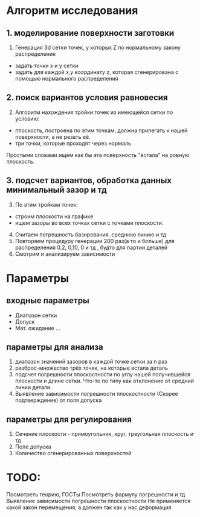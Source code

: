 # Алгоритм исследования 

## 1. моделирование поверхности заготовки

1. Генерация 3d сетки точек, у которых Z по нормальному закону распределения 
+    задать точки x и y сетки
+ задать для каждой x,y координату z, которая сгенерирована с помощью нормального распределения

## 2. поиск вариантов условия равновесия
2. Алгоритм нахождения тройки точек из имеющейся сетки по условию:
+ плоскость, построена по этим точкам, должна прилегать к нашей поверхности, а не резать её.  
+  три точки, которые проходят через нормаль

Простыми словами ищем как бы эта поверхность "встала" на ровную плоскость.

## 3. подсчет вариантов, обработка данных минимальный зазор и тд
3. По этим тройкам точек:  
+ строим плоскости на графике   
+ ищем зазоры во всех точках сетки с точками плоскости.  
4. Считаем погрешность базирования, среднюю линию и тд 
5. Повторяем процедуру генерации 200 раз(а то и больше) для распределения 0.2, 0,10, 0 и тд , будто для партии деталей 
6. Смотрим и анализируем зависимости


# Параметры 

## входные параметры
+ Диапазон сетки
+ Допуск
+ Мат. ожидание
...

## параметры для анализа
1. диапазон значений зазоров в каждой точке сетки за n раз
2. разброс-множество трёх точек, на которые встала деталь
3. подсчет погрешности плоскостности по углу нашей получившейся плоскости и длине сетки.
Что-то по типу как отклонение от средний линии детали.
4. Выявление зависимости погрешности плоскостности (Скорее подтверждение) от поля допуска

## параметры для регулирования 
1. Сечение плоскости - прямоугольник, круг, треугольная плоскость и тд
2. Поле допуска
3. Количество сгенерированных поверхностей

# TODO:
Посмотреть теорию, ГОСТы 
Посмотреть формулу погрешности и тд
Выявление зависимости погрешности плоскостности
Не применяется какой закон перемещения, а должен так как у нас деформация